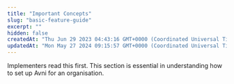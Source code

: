 ```yaml
---
title: "Important Concepts"
slug: "basic-feature-guide"
excerpt: ""
hidden: false
createdAt: "Thu Jun 29 2023 04:43:16 GMT+0000 (Coordinated Universal Time)"
updatedAt: "Mon May 27 2024 09:15:57 GMT+0000 (Coordinated Universal Time)"
---
```

Implementers read this first. This section is essential in understanding how to set up Avni for an organisation.
